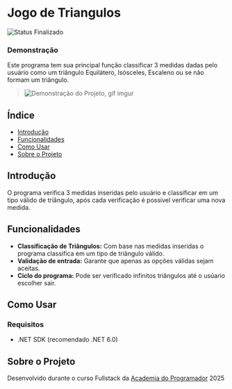 # Jogo de Triangulos

![Status Finalizado](https://img.shields.io/badge/Status-Finalizado-green?color=Green)

### Demonstração
Este programa tem sua principal função classificar 3 medidas dadas pelo usuário como um triângulo Equilátero, Isósceles, Escaleno ou se não formam um triângulo.
>
>![Demonstração do Projeto, gif imgur](https://i.imgur.com/dyMnASe.gif)

## Índice

- [Introdução](#introducao)
- [Funcionalidades](#funcionalidades)
- [Como Usar](#como-usar)
- [Sobre o Projeto](#sobre-o-projeto)

## Introdução

O programa verifica 3 medidas inseridas pelo usuário e classificar em um tipo válido de triângulo, após cada verificação é possivel verificar uma nova medida.

## Funcionalidades

- **Classificação de Triângulos:** Com base nas medidas inseridas o programa classifica em um tipo de triângulo válido.
- **Validação de entrada:** Garante que apenas as opções válidas sejam aceitas.
- **Ciclo do programa:** Pode ser verificado infinitos triângulos até o usúario escolher sair.

## Como Usar

### Requisitos

- .NET SDK (recomendado .NET 6.0)

## Sobre o Projeto
Desenvolvido durante o curso Fullstack da [Academia do Programador](https://academiadoprogramador.net) 2025
